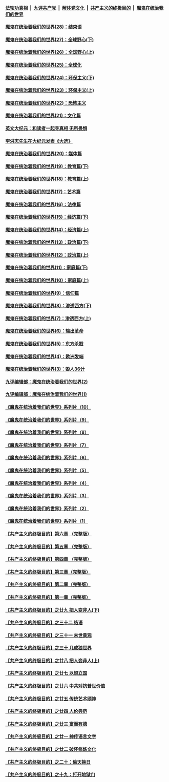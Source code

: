 ####  [法轮功真相](../../../../basic/blob/master/README.md?t=04150402) &nbsp;|&nbsp; [九评共产党](../../../../9ping.md/blob/master/README.md?t=04150402) &nbsp;|&nbsp; [解体党文化](../../../../jtdwh.md/blob/master/README.md?t=04150402)  &nbsp;|&nbsp; [共产主义的终极目的](../../../../gczydzjmd.md/blob/master/README.md?t=04150402) &nbsp;|&nbsp; [魔鬼在统治我们的世界](../../../../mgztzwmdsj.md/blob/master/README.md?t=04150402) 

#### [魔鬼在统治着我们的世界(28)：结束语](../pages/nsc422/n10936246.md?t=04150402) 

#### [魔鬼在统治着我们的世界(27)：全球野心(下)](../pages/nsc422/n10928319.md?t=04150402) 

#### [魔鬼在统治着我们的世界(26)：全球野心(上)](../pages/nsc422/n10900318.md?t=04150402) 

#### [魔鬼在统治着我们的世界(25)：全球化](../pages/nsc422/n10788205.md?t=04150402) 

#### [魔鬼在统治着我们的世界(24)：环保主义(下)](../pages/nsc422/n10695307.md?t=04150402) 

#### [魔鬼在统治着我们的世界(23)：环保主义(上)](../pages/nsc422/n10688613.md?t=04150402) 

#### [魔鬼在统治着我们的世界(22)：恐怖主义](../pages/nsc422/n10614727.md?t=04150402) 

#### [魔鬼在统治着我们的世界(21)：文化篇](../pages/nsc422/n10597706.md?t=04150402) 

#### [英文大纪元：和读者一起寻真相 无所畏惧](../pages/nsc422/n12542027.md?t=04150402) 

#### [李洪志先生在大纪元发表《大选》](../pages/nsc422/n12534746.md?t=04150402) 

#### [魔鬼在统治着我们的世界(20)：媒体篇](../pages/nsc422/n10586579.md?t=04150402) 

#### [魔鬼在统治着我们的世界(19)：教育篇(下)](../pages/nsc422/n10564808.md?t=04150402) 

#### [魔鬼在统治着我们的世界(18)：教育篇(上)](../pages/nsc422/n10526970.md?t=04150402) 

#### [魔鬼在统治着我们的世界(17)：艺术篇](../pages/nsc422/n10499093.md?t=04150402) 

#### [魔鬼在统治着我们的世界(16)：法律篇](../pages/nsc422/n10485969.md?t=04150402) 

#### [魔鬼在统治着我们的世界(15)：经济篇(下)](../pages/nsc422/n10469975.md?t=04150402) 

#### [魔鬼在统治着我们的世界(14)：经济篇(上)](../pages/nsc422/n10457370.md?t=04150402) 

#### [魔鬼在统治着我们的世界(13)：政治篇(下)](../pages/nsc422/n10448270.md?t=04150402) 

#### [魔鬼在统治着我们的世界(12)：政治篇(上)](../pages/nsc422/n10444576.md?t=04150402) 

#### [魔鬼在统治着我们的世界(11)：家庭篇(下)](../pages/nsc422/n10440961.md?t=04150402) 

#### [魔鬼在统治着我们的世界(10)：家庭篇(上)](../pages/nsc422/n10435448.md?t=04150402) 

#### [魔鬼在统治着我们的世界(9)：信仰篇](../pages/nsc422/n10432159.md?t=04150402) 

#### [魔鬼在统治着我们的世界(8)：渗透西方(下)](../pages/nsc422/n10429603.md?t=04150402) 

#### [魔鬼在统治着我们的世界(7)：渗透西方(上)](../pages/nsc422/n10426013.md?t=04150402) 

#### [魔鬼在统治着我们的世界(6)：输出革命](../pages/nsc422/n10421536.md?t=04150402) 

#### [魔鬼在统治着我们的世界(5)：东方杀戮](../pages/nsc422/n10417707.md?t=04150402) 

#### [魔鬼在统治着我们的世界(4)：欧洲发端](../pages/nsc422/n10414890.md?t=04150402) 

#### [魔鬼在统治着我们的世界(3)：毁人36计](../pages/nsc422/n10411583.md?t=04150402) 

#### [九评编辑部：魔鬼在统治着我们的世界(2)](../pages/nsc422/n10410036.md?t=04150402) 

#### [九评编辑部：魔鬼在统治着我们的世界(1)](../pages/nsc422/n10406825.md?t=04150402) 

#### [《魔鬼在统治着我们的世界》系列片（10）](../pages/nsc422/n12292670.md?t=04150402) 

#### [《魔鬼在统治着我们的世界》系列片（9）](../pages/nsc422/n12290859.md?t=04150402) 

#### [《魔鬼在统治着我们的世界》系列片（8）](../pages/nsc422/n12287445.md?t=04150402) 

#### [《魔鬼在统治着我们的世界》系列片（7）](../pages/nsc422/n12283425.md?t=04150402) 

#### [《魔鬼在统治着我们的世界》系列片（6）](../pages/nsc422/n12282314.md?t=04150402) 

#### [《魔鬼在统治着我们的世界》系列片（5）](../pages/nsc422/n12281419.md?t=04150402) 

#### [《魔鬼在统治着我们的世界》系列片（4）](../pages/nsc422/n12274024.md?t=04150402) 

#### [《魔鬼在统治着我们的世界》系列片（3）](../pages/nsc422/n12271322.md?t=04150402) 

#### [《魔鬼在统治着我们的世界》系列片（2）](../pages/nsc422/n12269049.md?t=04150402) 

#### [《魔鬼在统治着我们的世界》系列片（1）](../pages/nsc422/n12267575.md?t=04150402) 

#### [【共产主义的终极目的】第六章 （完整版）](../pages/nsc422/n11428913.md?t=04150402) 

#### [【共产主义的终极目的】第五章 （完整版）](../pages/nsc422/n11428912.md?t=04150402) 

#### [【共产主义的终极目的】第四章 （完整版）](../pages/nsc422/n11428907.md?t=04150402) 

#### [【共产主义的终极目的】第三章（完整版）](../pages/nsc422/n11428848.md?t=04150402) 

#### [【共产主义的终极目的】第二章（完整版）](../pages/nsc422/n11428831.md?t=04150402) 

#### [【共产主义的终极目的】第一章（完整版）](../pages/nsc422/n11417651.md?t=04150402) 

#### [【共产主义的终极目的】之廿九 把人变非人(下)](../pages/nsc422/n11344140.md?t=04150402) 

#### [【共产主义的终极目的】之三十二 结语](../pages/nsc422/n11360535.md?t=04150402) 

#### [【共产主义的终极目的】之三十一 末世景观](../pages/nsc422/n11351129.md?t=04150402) 

#### [【共产主义的终极目的】之三十 几成狼世界](../pages/nsc422/n11348280.md?t=04150402) 

#### [【共产主义的终极目的】之廿八 把人变非人(上)](../pages/nsc422/n11340492.md?t=04150402) 

#### [【共产主义的终极目的】之廿七 以恨立国](../pages/nsc422/n11336944.md?t=04150402) 

#### [【共产主义的终极目的】之廿六 中共对抗普世价值](../pages/nsc422/n11324785.md?t=04150402) 

#### [【共产主义的终极目的】之廿五 传统艺术颂神](../pages/nsc422/n11296396.md?t=04150402) 

#### [【共产主义的终极目的】之廿四 人伦典范](../pages/nsc422/n11296397.md?t=04150402) 

#### [【共产主义的终极目的】之廿三 富而有德](../pages/nsc422/n11283598.md?t=04150402) 

#### [【共产主义的终极目的】之廿一 神传语言文字](../pages/nsc422/n11263265.md?t=04150402) 

#### [【共产主义的终极目的】之廿二 破坏修炼文化](../pages/nsc422/n11245728.md?t=04150402) 

#### [【共产主义的终极目的】之二十：偷天换日](../pages/nsc422/n11238846.md?t=04150402) 

#### [【共产主义的终极目的】之十九：打开地狱门](../pages/nsc422/n11206376.md?t=04150402) 

